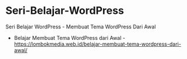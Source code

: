 # Seri-Belajar-WordPress
Seri Belajar WordPress - Membuat Tema WordPress Dari Awal

* Belajar Membuat Tema WordPress dari Awal - https://lombokmedia.web.id/belajar-membuat-tema-wordpress-dari-awal/
